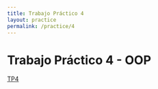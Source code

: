 ```yaml
---
title: Trabajo Práctico 4
layout: practice
permalink: /practice/4
---
```


# Trabajo Práctico 4 - OOP

[TP4](https://classroom.github.com/a/aBXNvxE3)

